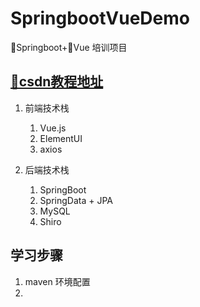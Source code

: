 # SpringbootVueDemo
👢Springboot+🎄Vue 培训项目

## [🎉csdn教程地址](https://learner.blog.csdn.net/article/details/88925013)
1. 前端技术栈
   	1. Vue.js
   2. ElementUI
   3. axios
   
2. 后端技术栈
   1. SpringBoot
   2. SpringData + JPA
   3. MySQL
   4. Shiro

##   学习步骤

1. maven 环境配置
2. 